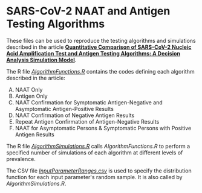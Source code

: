 # SARS-CoV-2 NAAT and Antigen Testing Algorithms

These files can be used to reproduce the testing algorithms and simulations described in the article [**Quantitative Comparison of SARS-CoV-2 Nucleic Acid Amplification Test and Antigen Testing Algorithms: A Decision Analysis Simulation Model**](https://www.medrxiv.org/content/10.1101/2021.03.15.21253608v1). 

The R file [*AlgorithmFunctions.R*](https://github.com/pgx5/SARS-CoV-2-NAAT-and-Antigen-Testing-Algorithms/blob/main/AlgorithmFunctions.R) contains the codes defining each algorithm described in the article:

<ol type="A">
  <li>NAAT Only</li>
  <li>Antigen Only</li>
  <li>NAAT Confirmation for Symptomatic Antigen-Negative  and Asymptomatic Antigen-Positive Results</li>
  <li>NAAT Confirmation of Negative Antigen Results </li>
  <li>Repeat Antigen Confirmation of Antigen-Negative Results</li>
  <li>NAAT for Asymptomatic Persons & Symptomatic Persons with Positive Antigen Results
</li>
</ol>

The R file [*AlgorithmSimulations.R*](https://github.com/pgx5/SARS-CoV-2-NAAT-and-Antigen-Testing-Algorithms/blob/main/AlgorithmSimulation.R) calls *AlgorithmFunctions.R* to perform a specified number of simulations of each algorithm at different levels of prevalence.

The CSV file [*InputParameterRanges.csv*](https://github.com/pgx5/SARS-CoV-2-NAAT-and-Antigen-Testing-Algorithms/blob/main/InputParameterRanges.csv) is used to specify the distribution function for each input parameter's random sample. It is also called by *AlgorithmSimulations.R*. 
